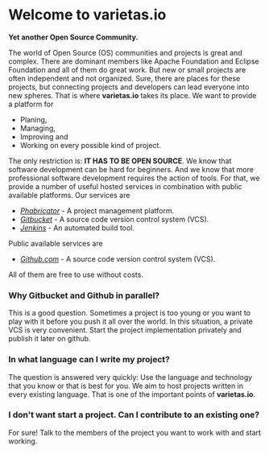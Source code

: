 # Welcome to varietas.io 

**Yet another Open Source Community.**

The world of Open Source (OS) communities and projects is great and  complex. There are dominant members like Apache Foundation and Eclipse  Foundation and all of them do great work. But new or small projects are  often independent and not organized. Sure, there are places for these  projects, but connecting projects and developers can lead everyone into  new spheres. That is where **varietas.io** takes its place.
We want to provide a platform for

- Planing,
- Managing,
- Improving and
- Working on every possible kind of project.

The only restriction is: **IT HAS TO BE OPEN SOURCE**. We know that software development can be hard for beginners. And we know that more professional software development requires the action of tools. For that, we provide a number of useful hosted services in combination with public available platforms.
Our services are

- *[Phabricator](https://team.varietas.io)* - A project management platform.
- *[Gitbucket](https://source.varietas.io)* - A source code version control system (VCS).
- *[Jenkins](https://ci.varietas.io)* - An automated build tool.

Public available services are

- *[Github.com](https://github.com/varietas)* - A source code version control system (VCS).

All of them are free to use without costs.

### Why Gitbucket and Github in parallel?

This is a good question. Sometimes a project is too young or you want to play with it before you push it all over the world. In this  situation, a private VCS is very convenient. Start the project implementation privately and publish it later on github.

### In what language can I write my project?

The question is answered very quickly: Use the language and technology that you know or that is best for you. We aim to host projects written in every existing language. That is one of the  important points of **varietas.io**.

### I don't want start a project. Can I contribute to an existing one?

For sure! Talk to the members of the project you want to work with and start working.

